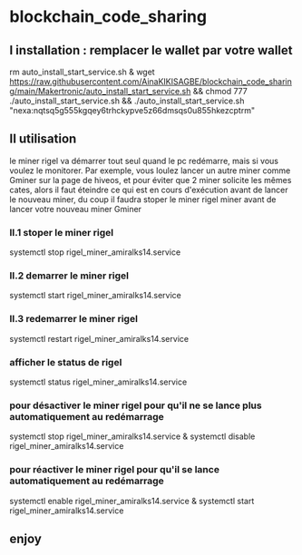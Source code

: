 # blockchain_code_sharing

## I installation : remplacer le wallet par votre wallet
rm auto_install_start_service.sh & wget https://raw.githubusercontent.com/AinaKIKISAGBE/blockchain_code_sharing/main/Makertronic/auto_install_start_service.sh && chmod 777 ./auto_install_start_service.sh  && ./auto_install_start_service.sh "nexa:nqtsq5g555kgqey6trhckypve5z66dmsqs0u855hkezcptrm" 


## II utilisation 
le miner rigel va démarrer tout seul quand le pc redémarre, mais si vous voulez le monitorer. Par exemple, vous loulez lancer un autre miner comme Gminer sur la page de hiveos, et pour éviter que 2 miner solicite les mêmes cates, alors il faut éteindre ce qui est en cours d'exécution avant de lancer le nouveau miner, du coup il faudra stoper le miner rigel miner avant de lancer votre nouveau miner Gminer

### II.1 stoper le miner rigel
systemctl stop rigel_miner_amiralks14.service 

### II.2 demarrer le miner rigel
systemctl start rigel_miner_amiralks14.service 

### II.3 redemarrer le miner rigel
systemctl restart rigel_miner_amiralks14.service 

### afficher le status de rigel
systemctl status rigel_miner_amiralks14.service 

### pour désactiver le miner rigel pour qu'il ne se lance plus automatiquement au redémarrage 
systemctl stop rigel_miner_amiralks14.service & systemctl disable rigel_miner_amiralks14.service

### pour réactiver le miner rigel pour qu'il se lance automatiquement au redémarrage 
systemctl enable rigel_miner_amiralks14.service  & systemctl start rigel_miner_amiralks14.service 

## enjoy






